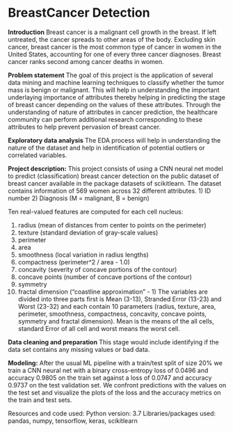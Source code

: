 # BreastCancer Detection

**Introduction** 
Breast cancer is a malignant cell growth in the breast. If left untreated, the cancer spreads to other areas of the body. Excluding skin cancer, breast cancer is the most common type of cancer in women in the United States, accounting for one of every three cancer diagnoses. Breast cancer ranks second among cancer deaths in women.

**Problem statement**
The goal of this project is the application of several data mining and machine learning techniques to classify whether the tumor mass is benign or malignant. This will help in understanding the important underlaying importance of attributes thereby helping in predicting the stage of breast cancer depending on the values of these attributes. Through the understanding of nature of attributes in cancer prediction, the healthcare community can perform additional research corresponding to these attributes to help prevent pervasion of breast cancer.

**Exploratory data analysis**
The EDA process will help in understanding the nature of the dataset and help in identification of potential outliers or correlated variables.


**Project description:**
This project consists of using a CNN neural net model to predict (classification) breast cancer detection on the public dataset of breast cancer available in the package datasets of scikitlearn.
The dataset contains information of 569 women across 32 different attributes. 1) ID number 2) Diagnosis (M = malignant, B = benign)

Ten real-valued features are computed for each cell nucleus:
1. radius (mean of distances from center to points on the perimeter)
2. texture (standard deviation of gray-scale values)
3. perimeter
4. area
5. smoothness (local variation in radius lengths)
6. compactness (perimeter^2 / area - 1.0)
7. concavity (severity of concave portions of the contour)
8. concave points (number of concave portions of the contour)
9. symmetry
10. fractal dimension (“coastline approximation” - 1)
The variables are divided into three parts first is Mean (3-13), Stranded Error (13-23) and Worst (23-32) and each contain 10 parameters (radius, texture, area, perimeter, smoothness, compactness, concavity, concave points, symmetry and fractal dimension). Mean is the means of the all cells, standard Error of all cell and worst means the worst cell.

**Data cleaning and preparation**
This stage would include identifying if the data set contains any missing values or bad data.

**Modeling:**
After the usual ML pipeline with a train/test split of size 20% we train a CNN neural net with a binary cross-entropy loss of 0.0496 and accuracy 0.9805 on the train set against a loss of 0.0747 and accuracy 0.9737 on the test validation set. We confront predictions with the values on the test set and visualize the plots of the loss and the accuracy metrics on the train and test sets.

Resources and code used:
Python version: 3.7 Libraries/packages used: pandas, numpy, tensorflow, keras, scikitlearn

